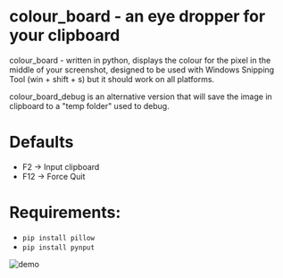 # colour_board - an eye dropper for your clipboard

colour_board - written in python, displays the colour for the pixel in the middle of your screenshot, designed to be used with Windows Snipping Tool (win + shift + s) but it should work on all platforms.

colour_board_debug is an alternative version that will save the image in clipboard to a "temp folder" used to debug.

# Defaults
- F2 -> Input clipboard
- F12 -> Force Quit

# Requirements:
- `pip install pillow`
- `pip install pynput`

![demo](https://imgur.com/qifl8ov.gif)
